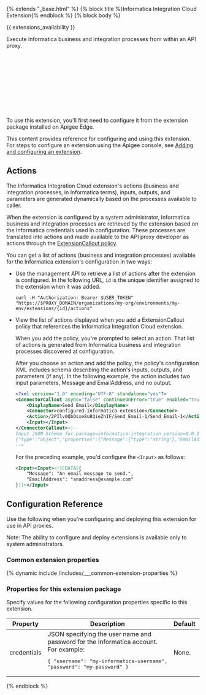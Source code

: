 {% extends "_base.html" %}
{% block title %}Informatica Integration Cloud Extension{% endblock %}
{% block body %}

{{ extensions_availability }}

Execute Informatica business and integration processes from within an API proxy.

<div class="video-wrapper">
  <iframe class="devsite-embedded-youtube-video" data-video-id="Q43IixBvdO0"
    data-autohide="1" data-showinfo="0" frameborder="0" allowfullscreen>
  </iframe>
</div>

To use this extension, you'll first need to configure it from the extension package installed on Apigee Edge.

This content provides reference for configuring and using this extension. For steps to configure an extension using the Apigee console, see [Adding and configuring an extension](/api-platform/extensions/configuring-an-extension).

## Actions

The Informatica Integration Cloud extension's actions (business and integration processes, in Informatica terms), inputs, outputs, and parameters are generated dynamically based on the processes available to caller.

When the extension is configured by a system administrator, Informatica business and integration processes are retrieved by the extension based on the Informatica credentials used in configuration. These processes are translated into actions and made available to the API proxy developer as actions through the [ExtensionCallout policy](/api-platform/reference/policies/extension-callout-policy).

You can get a list of actions (business and integration processes) available for the Informatica extension's configuration in two ways:

- Use the management API to retrieve a list of actions after the extension is configured. In the following URL, `id` is the unique identifier assigned to the extension when it was added.

    ```
    curl -H "Authorization: Bearer $USER_TOKEN" "https://$PROXY_DOMAIN/organizations/my-org/environments/my-env/extensions/{id}/actions"
    ```
- View the list of actions displayed when you add a ExtensionCallout policy that references the Informatica Integration Cloud extension.

    When you add the policy, you're prompted to select an action. That list of actions is generated from Informatica business and integration processes discovered at configuration.

    After you choose an action and add the policy, the policy's configuration XML includes schema describing the action's inputs, outputs, and parameters (if any). In the following example, the action includes two input parameters, Message and EmailAddress, and no output.

    ```xml
    <?xml version="1.0" encoding="UTF-8" standalone="yes"?>
    <ConnectorCallout async="false" continueOnError="true" enabled="true" name="My-Informatica-Extension">
        <DisplayName>Send Email</DisplayName>
        <Connector>configured-informatica-extension</Connector>
        <Action>/2PIlv0QbOsxe8u8QieZnIF/Send_Email-1/Send_Email-1</Action>
        <Input></Input>
    </ConnectorCallout><!-- 
    Input JSON Schema for package=informatica-integration version=0.0.1
    {"type":"object","properties":{"Message":{"type":"string"},"EmailAddress":{"type":"string"}}}
    -->
    ```

    For the preceding example, you'd configure the `<Input>` as follows:

    ```xml
    <Input><Input><![CDATA[{
        "Message": "An email message to send.",
        "EmailAddress": "anaddress@example.com"
    }]]></Input>
    ```

## Configuration Reference

Use the following when you're configuring and deploying this extension for use in API proxies.

Note: The ability to configure and deploy extensions is available only to system administrators.

### Common extension properties

{% dynamic include /includes/___common-extension-properties %}

### Properties for this extension package

Specify values for the following configuration properties specific to this extension.

Property | Description | Default | Required
-------- | ----------- | ------- | --------
credentials | JSON specifying the user name and password for the Informatica account. For example:<pre>{ "username": "my-informatica-username", "password": "my-password" } </pre> | None. | Yes.

{% endblock %}


